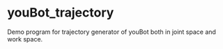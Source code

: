 # youBot_trajectory
Demo program for trajectory generator of youBot both in joint space and work space.
